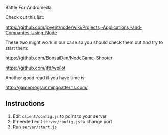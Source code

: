 Battle For Andromeda

Check out this list:

https://github.com/joyent/node/wiki/Projects,-Applications,-and-Companies-Using-Node

These two might work in our case so you should check them out and try to start them:

https://github.com/BonsaiDen/NodeGame-Shooter

https://github.com/jfd/wpilot


Another good read if you have time is:

http://gameprogrammingpatterns.com/

## Instructions

1. Edit `client/config.js` to point to your server
2. If needed edit `server/config.js` to change port
3. Run `server/start.js`

